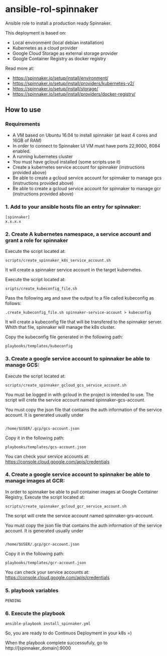 # ansible-rol-spinnaker

Ansible role to install a production ready Spinnaker.

This deployment is based on:
- Local environment (local debian installation)
- Kubernetes as a cloud provider 
- Google Cloud Storage as external storage provider
- Google Container Registry as docker registry

Read more at:
- https://spinnaker.io/setup/install/environment/
- https://spinnaker.io/setup/install/providers/kubernetes-v2/ 
- https://spinnaker.io/setup/install/storage/
- https://spinnaker.io/setup/install/providers/docker-registry/

## How to use 

### Requirements

- A VM based on Ubuntu 16.04 to install spinnaker (at least 4 cores and 16GB of RAM)
- In order to connect to Spinnaker UI VM must have ports 22,9000, 8084 enabled.
- A running kubernetes cluster
- You must have gcloud installed (some scripts use it)
- Create a kubernetes service account for spinnaker (instructions provided above)
- Be able to create a gcloud service account for spinnaker to manage gcs (instructions provided above)
- Be able to create a gcloud service account for spinnaker to manage gcr (instructions provided above)

### 1. Add to your ansible hosts file an entry for spinnaker:

```
[spinnaker]
x.x.x.x
```

### 2. Create A kubernetes namespace, a service account and grant a role for spinnaker

Execute the script located at:

```
scripts/create_spinnaker_k8s_service_account.sh
```

It will create a spinnaker service account in the target kubernetes.

Execute the script located at:

```
sripts/create_kubeconfig_file.sh
```

Pass the following arg and save the output to a file called kubeconfig as follows:
```
.create_kubeconfig_file.sh spinnaker-service-account > kubeconfig
```


It will create a kubeconfig file that will be transfered to the spinnaker server. Whith that file, spinnaker will manage the k8s cluster.

Copy the kubeconfig file generated in the following path:

```
playbooks/templates/kubeconfig
```


### 3. Create a google service account to spinnaker be able to manage GCS:

Execute the script located at:
```
scripts/create_spinnaker_gcloud_gcs_service_account.sh
```

You must be logged in with gcloud in the project is intended to use. The script will crete the service account named spinnaker-gcs-account. 

You must copy the json file that contains the auth information of the service account. It is generated usually under 

```

/home/$USER/.gcp/gcs-account.json

```

Copy it in the following path:

```
playbooks/templates/gcs-account.json
```

You can check your service accounts at: https://console.cloud.google.com/apis/credentials

### 4. Create a google service account to spinnaker be able to manage images at GCR:

In order to spinnaker be able to pull container images at Google Container Registry, Execute the script located at:
```
scripts/create_spinnaker_gcloud_gcr_service_account.sh
```

The script will crete the service account named spinnaker-grs-account. 

You must copy the json file that contains the auth information of the service account. It is generated usually under 

```

/home/$USER/.gcp/gcr-account.json

```

Copy it in the following path:

```
playbooks/templates/gcr-account.json
```

You can check your service accounts at: https://console.cloud.google.com/apis/credentials


### 5. playbook variables

```
PENDING
```
### 6. Execute the playbook

```
ansible-playbook install_spinnaker.yml 
```

So, you are ready to do Continuos Deployment in your k8s =) 

When the playbook complete successufuly, go to http://[spinnaker_domain]:9000

